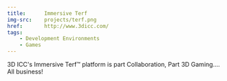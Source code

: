 ```yaml
---
title:      Immersive Terf
img-src:    projects/terf.png
href:       http://www.3dicc.com/
tags:
    - Development Environments
    - Games
---
```

3D ICC's Immersive Terf&#8482; platform is part Collaboration, Part 3D Gaming.... All business!
